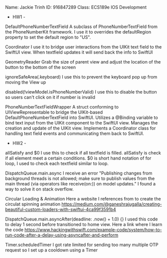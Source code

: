 
Name: Jackie Trinh
ID: 916847289
Class: ECS189e IOS Development

- HW1 - 

DefaultPhoneNumberTextField
A subclass of PhoneNumberTextField from the PhoneNumberKit framework.
I use it to overrides the defaultRegion property to set the default region to "US".

Coordinator
I use it to bridge user interactions from the UIKit text field to the SwiftUI view. When textfield updates it will send back the info to SwiftUI

GeometryReader
Grab the size of parent view and adjust the location of the button to the bottom of the screen

ignoreSafeArea(.keyboard)
I use this to prevent the keyboard pop up from moving the View up

disabled(!viewModel.isPhoneNumberValid)
I use this to disable the button so users can't click on it if number is invalid

PhoneNumberTextFieldWrapper
A struct conforming to UIViewRepresentable to bridge the UIKit-based DefaultPhoneNumberTextField into SwiftUI.
Utilizes a @Binding variable to bind text input from the UIKit component to the SwiftUI view.
Manages the creation and update of the UIKit view.
Implements a Coordinator class for handling text field events and communicating them back to SwiftUI.

- HW2 - 

allSatisfy and $0
I use this to check if all textfield is filled. allSatisfy is check if all element meet a certain conditions. 
$0 is short hand notation of for loop, I used to check each textfield similar to loop. 

DispatchQueue.main.async
I receive an error "Publishing changes from background threads is not allowed; make sure to publish values from the main thread (via operators like receive(on:)) on model updates." I found a way to solve it on stack overflow. 

Circular Loading & Animation 
Here a website I references from to create the circulat spinning animation
https://medium.com/@ganeshrajugalla/creating-beautiful-custom-loaders-with-swiftui-4ca99f3591b4

DispatchQueue.main.asyncAfter(deadline: .now() + 1.0) {}
I used this code to delay 1 second before transitioned to home view. Here a link where I learn the code
https://www.hackingwithswift.com/example-code/system/how-to-run-code-after-a-delay-using-asyncafter-and-perform

Timer.scheduledTimer
I got rate limited for sending too many multiple OTP request so I set up a cooldown using a Timer 
